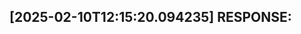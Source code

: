 [2025-02-10T12:15:20.094235] RESPONSE:
--------------------------------------------------------------------------------

